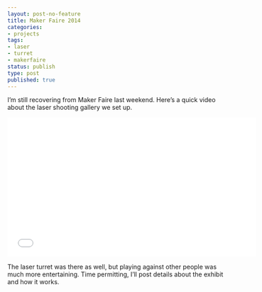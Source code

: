 ```yaml
---
layout: post-no-feature
title: Maker Faire 2014
categories:
- projects
tags:
- laser
- turret
- makerfaire
status: publish
type: post
published: true
---
```


I’m still recovering from Maker Faire last weekend. Here’s a quick video about the laser shooting gallery we set up.

<div align="center"><iframe width="560" height="315" src="//www.youtube.com/embed/HRKz3-aQ7Jo?rel=0" frameborder="0" allowfullscreen></iframe></div>

The laser turret was there as well, but playing against other people was much more entertaining. Time permitting, I’ll post details about the exhibit and how it works.
